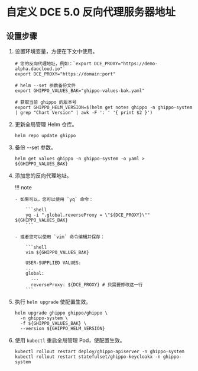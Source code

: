 # 自定义 DCE 5.0 反向代理服务器地址

## 设置步骤

1.  设置环境变量，方便在下文中使用。

    ```shell
    # 您的反向代理地址，例如：`export DCE_PROXY="https://demo-alpha.daocloud.io"`
    export DCE_PROXY="https://domain:port"

    # helm --set 参数备份文件
    export GHIPPO_VALUES_BAK="ghippo-values-bak.yaml"

    # 获取当前 ghippo 的版本号
    export GHIPPO_HELM_VERSION=$(helm get notes ghippo -n ghippo-system | grep "Chart Version" | awk -F ': ' '{ print $2 }')
    ```

2.  更新全局管理 Helm 仓库。

    ```shell
    helm repo update ghippo
    ```

3.  备份 --set 参数。

    ```shell
    helm get values ghippo -n ghippo-system -o yaml > ${GHIPPO_VALUES_BAK}
    ```

4.  添加您的反向代理地址。

    !!! note

        - 如果可以，您可以使用 `yq` 命令：

            ```shell
            yq -i ".global.reverseProxy = \"${DCE_PROXY}\"" ${GHIPPO_VALUES_BAK}
            ```

        - 或者您可以使用 `vim` 命令编辑并保存：

            ```shell
            vim ${GHIPPO_VALUES_BAK}

            USER-SUPPLIED VALUES:
            ...
            global:
              ...
              reverseProxy: ${DCE_PROXY} # 只需要修改这一行
            ```

5.  执行 `helm upgrade` 使配置生效。

    ```shell
    helm upgrade ghippo ghippo/ghippo \
      -n ghippo-system \
      -f ${GHIPPO_VALUES_BAK} \
      --version ${GHIPPO_HELM_VERSION}
    ```

6.  使用 `kubectl` 重启全局管理 Pod，使配置生效。

    ```shell
    kubectl rollout restart deploy/ghippo-apiserver -n ghippo-system
    kubectl rollout restart statefulset/ghippo-keycloakx -n ghippo-system
    ```
